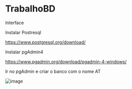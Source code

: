 # TrabalhoBD
Interface
 
 
 Instalar Postresql
 
https://www.postgresql.org/download/


Instalar pgAdmin4

https://www.pgadmin.org/download/pgadmin-4-windows/

Ir no pgAdmin e criar o banco com o nome AT

![image](https://user-images.githubusercontent.com/22657927/127797500-15e213ad-69fa-410b-98d9-c11ce9295f23.png)
